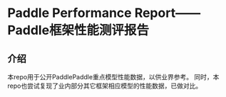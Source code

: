 # Paddle Performance Report——Paddle框架性能测评报告

## 介绍
本repo用于公开PaddlePaddle重点模型性能数据，以供业界参考。
同时，本repo也尝试复现了业内部分其它框架相应模型的性能数据，已做对比。
